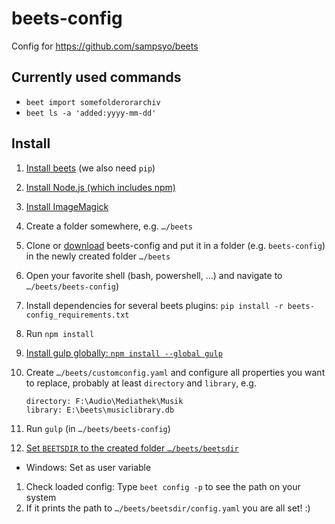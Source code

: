 # beets-config

Config for https://github.com/sampsyo/beets

## Currently used commands

- `beet import somefolderorarchiv`
- `beet ls -a 'added:yyyy-mm-dd'`

## Install

1. [Install beets](http://beets.readthedocs.org/page/guides/main.html#installing) (we also need `pip`)
1. [Install Node.js (which includes npm)](https://nodejs.org)
1. [Install ImageMagick](http://imagemagick.org)
1. Create a folder somewhere, e.g. `…/beets`
1. Clone or [download](https://github.com/Schweinepriester/beets-config/releases) beets-config and put it in a folder (e.g. `beets-config`) in the newly created folder `…/beets`
1. Open your favorite shell (bash, powershell, …) and navigate to `…/beets/beets-config`)
1. Install dependencies for several beets plugins: `pip install -r beets-config_requirements.txt`
1. Run `npm install`
1. [Install gulp globally: `npm install --global gulp`](https://github.com/gulpjs/gulp/blob/master/docs/getting-started.md#1-install-gulp-globally)
1. Create `…/beets/customconfig.yaml` and configure all properties you want to replace, probably at least `directory` and `library`, e.g.

    ```
    directory: F:\Audio\Mediathek\Musik
    library: E:\beets\musiclibrary.db
    ```

1. Run `gulp` (in `…/beets/beets-config`)
1. [Set `BEETSDIR` to the created folder `…/beets/beetsdir`](https://beets.readthedocs.org/en/stable/reference/config.html#configuration-location)
  - Windows: Set as user variable
1. Check loaded config: Type `beet config -p` to see the path on your system
1. If it prints the path to `…/beets/beetsdir/config.yaml` you are all set! :)
